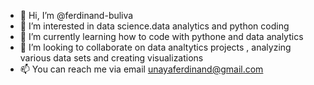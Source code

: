 - 👋 Hi, I’m @ferdinand-buliva
- 👀 I’m interested in data science.data analytics and python coding
- 🌱 I’m currently learning  how to code with pythone and data analytics 
- 💞️ I’m looking to collaborate on data analtytics projects , analyzing various data sets and creating visualizations
- 📫 You can reach me via email unayaferdinand@gmail.com

<!---
ferdinand-buliva/ferdinand-buliva is a ✨ special ✨ repository because its `README.md` (this file) appears on your GitHub profile.
You can click the Preview link to take a look at your changes.
--->
